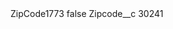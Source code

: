 <?xml version="1.0" encoding="UTF-8"?>
<CustomMetadata xmlns="http://soap.sforce.com/2006/04/metadata" xmlns:xsi="http://www.w3.org/2001/XMLSchema-instance" xmlns:xsd="http://www.w3.org/2001/XMLSchema">
    <label>ZipCode1773</label>
    <protected>false</protected>
    <values>
        <field>Zipcode__c</field>
        <value xsi:type="xsd:string">30241</value>
    </values>
</CustomMetadata>
